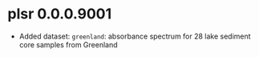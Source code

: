 # plsr 0.0.0.9001

* Added dataset: `greenland`: absorbance spectrum for 28 lake sediment core samples from Greenland 
